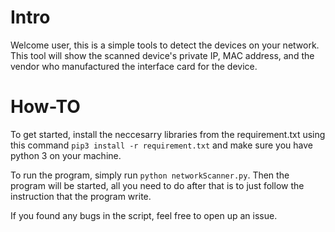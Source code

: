 # Intro

Welcome user, this is a simple tools to detect the devices on your network. This tool will show the scanned device's private IP, MAC address, and the vendor who manufactured the interface card for the device.

# How-TO

To get started, install the neccesarry libraries from the requirement.txt using this command ```pip3 install -r requirement.txt``` and make sure you have python 3 on your machine.

To run the program, simply run ```python networkScanner.py```. Then the program will be started, all you need to do after that is to just follow the instruction that the program write.

If you found any bugs in the script, feel free to open up an issue.